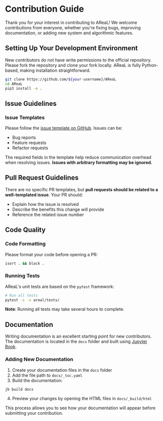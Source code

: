 # Contribution Guide

Thank you for your interest in contributing to AReaL! We welcome contributions from
everyone, whether you're fixing bugs, improving documentation, or adding new system and
algorithmic features.

## Setting Up Your Development Environment

New contributors do not have write permissions to the official repository. Please fork
the repository and clone your fork locally. AReaL is fully Python-based, making
installation straightforward.

```bash
git clone https://github.com/${your-username}/AReaL
cd AReaL
pip3 install -e .
```

## Issue Guidelines

### Issue Templates

Please follow the
[issue template on GitHub](https://github.com/inclusionAI/AReaL/tree/main/.github/ISSUE_TEMPLATE).
Issues can be:

- Bug reports
- Feature requests
- Refactor requests

The required fields in the template help reduce communication overhead when resolving
issues. **Issues with arbitrary formatting may be ignored.**

## Pull Request Guidelines

There are no specific PR templates, but **pull requests should be related to a
well-templated issue**. Your PR should:

- Explain how the issue is resolved
- Describe the benefits this change will provide
- Reference the related issue number

## Code Quality

### Code Formatting

Please format your code before opening a PR:

```bash
isort . && black .
```

### Running Tests

AReaL's unit tests are based on the `pytest` framework:

```bash
# Run all tests
pytest -s -v areal/tests/
```

**Note**: Running all tests may take several hours to complete.

## Documentation

Writing documentation is an excellent starting point for new contributors. The
documentation is located in the `docs` folder and built using
[Jupyter Book](https://jupyterbook.org/en/stable/intro.html).

### Adding New Documentation

1. Create your documentation files in the `docs` folder
1. Add the file path to `docs/_toc.yaml`
1. Build the documentation:

```bash
jb build docs
```

4. Preview your changes by opening the HTML files in `docs/_build/html`

This process allows you to see how your documentation will appear before submitting your
contribution.
